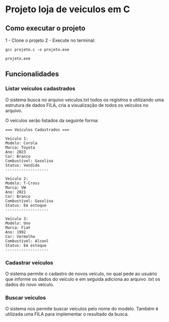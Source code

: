 # Projeto loja de veiculos em C

## Como executar o projeto

1 - Clone o projeto
2 - Execute no terminal:

```terminal
gcc projeto.c -o projeto.exe
```

```terminal
projeto.exe
```

## Funcionalidades

### Listar veículos cadastrados

O sistema busca no arquivo veiculos.txt todos os registros e utilizando uma estrutura de dados FILA, cria a visualização de todos os veículos no arquivo.

O veículos serão listados da seguinte forma:

```
=== Veículos Cadastrados ===

Veículo 1:
Modelo: Corola
Marca: Toyota
Ano: 2023
Cor: Branco
Combustível: Gasolina
Status: Vendido
-------------------

Veículo 2:
Modelo: T-Cross
Marca: VW
Ano: 2021
Cor: Branco
Combustível: Gasolina
Status: Em estoque
-------------------

Veículo 3:
Modelo: Uno
Marca: Fiat
Ano: 1992
Cor: Vermelho
Combustível: Alcool
Status: Em estoque
-------------------
```

### Cadastrar veículos

O sistema permite o cadastro de novos veículo, no qual pede ao usuário que informe os dados do veículo e em seguida adiciona ao arquivo .txt os dados do novo veículo.

### Buscar veículos

O sistema nos permite buscar veículos pelo nome do modelo. Também é utilizada uma FILA para implementar o resultado da busca.